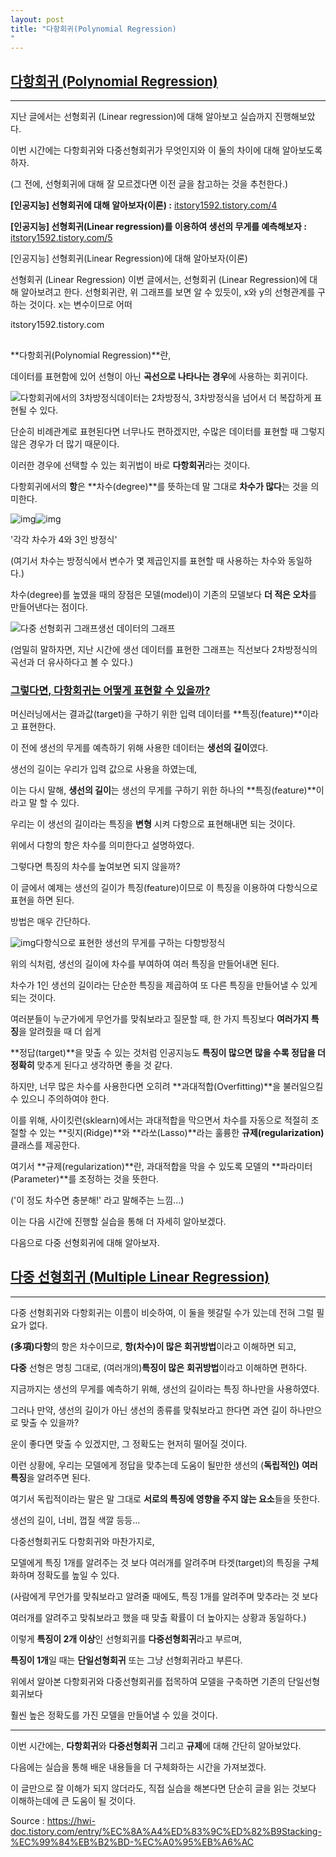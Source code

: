 ```yaml
---
layout: post
title: "다항회귀(Polynomial Regression)
"
---
```


## [**다항회귀 (Polynomial Regression)**](https://itstory1592.tistory.com/6#%EB%-B%A-%ED%--%AD%ED%-A%-C%EA%B-%--%---Polynomial%--Regression-)

------

 

 

지난 글에서는 선형회귀 (Linear regression)에 대해 알아보고 실습까지 진행해보았다.

이번 시간에는 다항회귀와 다중선형회귀가 무엇인지와 이 둘의 차이에 대해 알아보도록 하자.

 

 

(그 전에, 선형회귀에 대해 잘 모르겠다면 이전 글을 참고하는 것을 추천한다.)

**[인공지능] 선형회귀에 대해 알아보자(이론) :** [itstory1592.tistory.com/4](https://itstory1592.tistory.com/4)

**[인공지능] 선형회귀(Linear regression)를 이용하여 생선의 무게를 예측해보자 :** [i](https://itstory1592.tistory.com/5)[tstory1592.tistory.com/5](https://itstory1592.tistory.com/5)

 

 

[인공지능] 선형회귀(Linear Regression)에 대해 알아보자(이론)

선형회귀 (Linear Regression) 이번 글에서는, 선형회귀 (Linear Regression)에 대해 알아보려고 한다. 선형회귀란, 위 그래프를 보면 알 수 있듯이, x와 y의 선형관계를 구하는 것이다. x는 변수이므로 어떠

itstory1592.tistory.com

 

## [ ](https://itstory1592.tistory.com/6#%C-%A-)

 

**다항회귀(Polynomial Regression)**란,

데이터를 표현함에 있어 선형이 아닌 **곡선으로 나타나는 경우**에 사용하는 회귀이다.

 

 



![다항회귀에서의 3차방정식](https://blog.kakaocdn.net/dn/cMKf6P/btq4H02fnrI/tdpBKjRfPZq09Ect2NRDK0/img.png)데이터는 2차방정식, 3차방정식을 넘어서 더 복잡하게 표현될 수 있다.



 

 

단순히 비례관계로 표현된다면 너무나도 편하겠지만, 수많은 데이터를 표현할 때 그렇지 않은 경우가 더 많기 때문이다.

이러한 경우에 선택할 수 있는 회귀법이 바로 **다항회귀**라는 것이다.

다항회귀에서의 **항**은 **차수(degree)**를 뜻하는데 말 그대로 **차수가 많다**는 것을 의미한다.

 

 



![img](https://blog.kakaocdn.net/dn/cZYNCO/btq4DAROcNR/CKlklUYP8hznwmwKpypUOK/img.png)![img](https://blog.kakaocdn.net/dn/ynpX6/btq4CCPOjTO/aX0kOmAryGkkrtZLXwRt2k/img.png)

'각각 차수가 4와 3인 방정식'



(여기서 차수는 방정식에서 변수가 몇 제곱인지를 표현할 때 사용하는 차수와 동일하다.)

 

차수(degree)를 높였을 때의 장점은 모델(model)이 기존의 모델보다 **더 적은 오차**를 만들어낸다는 점이다.

 

 



![다중 선형회귀 그래프](https://blog.kakaocdn.net/dn/cADkWM/btq4Cr8lvyq/sOW0PEWKN6ISzNjCteXP70/img.png)생선 데이터의 그래프



(엄밀히 말하자면, 지난 시간에 생선 데이터를 표현한 그래프는 직선보다 2차방정식의 곡선과 더 유사하다고 볼 수 있다.)

 

 

### [**그렇다면, 다항회귀는 어떻게 표현할 수 있을까?**](https://itstory1592.tistory.com/6#%EA%B-%B-%EB%A-%--%EB%-B%A-%EB%A-%B-%-C%--%EB%-B%A-%ED%--%AD%ED%-A%-C%EA%B-%--%EB%-A%--%--%EC%--%B-%EB%--%BB%EA%B-%-C%--%ED%--%-C%ED%--%--%ED%--%A-%--%EC%--%--%--%EC%-E%--%EC%-D%--%EA%B-%-C%-F)

 

머신러닝에서는 결과값(target)을 구하기 위한 입력 데이터를 **특징(feature)**이라고 표현한다.

이 전에 생선의 무게를 예측하기 위해 사용한 데이터는 **생선의 길이**였다.

생선의 길이는 우리가 입력 값으로 사용을 하였는데,

이는 다시 말해, **생선의 길이**는 생선의 무게를 구하기 위한 하나의 **특징(feature)**이라고 말 할 수 있다.

 

우리는 이 생선의 길이라는 특징을 **변형** 시켜 다항으로 표현해내면 되는 것이다.

위에서 다항의 항은 차수를 의미한다고 설명하였다.

그렇다면 특징의 차수를 높여보면 되지 않을까?

 

이 글에서 예제는 생선의 길이가 특징(feature)이므로 이 특징을 이용하여 다항식으로 표현을 하면 된다.

방법은 매우 간단하다.

 



![img](https://blog.kakaocdn.net/dn/bI65cv/btq4ErzR4kz/KHVyMZvtsBKNNz7wGJBoL1/img.png)다항식으로 표현한 생선의 무게를 구하는 다항방정식



 

위의 식처럼, 생선의 길이에 차수를 부여하여 여러 특징을 만들어내면 된다.

차수가 1인 생선의 길이라는 단순한 특징을 제곱하여 또 다른 특징을 만들어낼 수 있게 되는 것이다.

여러분들이 누군가에게 무언가를 맞춰보라고 질문할 때, 한 가지 특징보다 **여러가지 특징**을 알려줬을 때 더 쉽게

**정답(target)**을 맞출 수 있는 것처럼 인공지능도 **특징이 많으면 많을 수록 정답을 더 정확히** 맞추게 된다고 생각하면 좋을 것 같다.

하지만, 너무 많은 차수를 사용한다면 오히려 **과대적합(Overfitting)**을 불러일으킬 수 있으니 주의하여야 한다.

이를 위해, 사이킷런(sklearn)에서는 과대적합을 막으면서 차수를 자동으로 적절히 조절할 수 있는 **릿지(Ridge)**와 **라쏘(Lasso)**라는 훌륭한 **규제(regularization)** 클래스를 제공한다.

 

여기서 **규제(regularization)**란, 과대적합을 막을 수 있도록 모델의 **파라미터(Parameter)**를 조정하는 것을 뜻한다.

('이 정도 차수면 충분해!' 라고 말해주는 느낌...)

 

이는 다음 시간에 진행할 실습을 통해 더 자세히 알아보겠다.

다음으로 다중 선형회귀에 대해 알아보자.

 

 

## [**다중 선형회귀 (Multiple Linear Regression)**](https://itstory1592.tistory.com/6#%EB%-B%A-%EC%A-%--%--%EC%--%A-%ED%--%--%ED%-A%-C%EA%B-%--%---Multiple%C-%A-%--Linear%--Regression-)

------

 

다중 선형회귀와 다항회귀는 이름이 비슷하여, 이 둘을 헷갈릴 수가 있는데 전혀 그럴 필요가 없다.

**(多項)다항**의 항은 차수이므로, **항(차수)이 많은 회귀방법**이라고 이해하면 되고,

**다중** 선형은 명칭 그대로, (여러개의)**특징이 많은** **회귀방법**이라고 이해하면 편하다.

 

지금까지는 생선의 무게를 예측하기 위해, 생선의 길이라는 특징 하나만을 사용하였다.

그러나 만약, 생선의 길이가 아닌 생선의 종류를 맞춰보라고 한다면 과연 길이 하나만으로 맞출 수 있을까?

운이 좋다면 맞출 수 있겠지만, 그 정확도는 현저히 떨어질 것이다.

 

이런 상황에, 우리는 모델에게 정답을 맞추는데 도움이 될만한 생선의 (**독립적인)** **여러 특징**을 알려주면 된다.

여기서 독립적이라는 말은 말 그대로 **서로의 특징에 영향을 주지 않는 요소**들을 뜻한다.

생선의 길이, 너비, 껍질 색깔 등등...

다중선형회귀도 다항회귀와 마찬가지로,

모델에게 특징 1개를 알려주는 것 보다 여러개를 알려주며 타겟(target)의 특징을 구체화하며 정확도를 높일 수 있다.

(사람에게 무언가를 맞춰보라고 알려줄 때에도, 특징 1개를 알려주며 맞추라는 것 보다

여러개를 알려주고 맞춰보라고 했을 때 맞출 확률이 더 높아지는 상황과 동일하다.)

 

 

이렇게 **특징이 2개 이상**인 선형회귀를 **다중선형회귀**라고 부르며,

**특징이 1개**일 때는 **단일선형회귀** 또는 그냥 선형회귀라고 부른다.

 

위에서 알아본 다항회귀와 다중선형회귀를 접목하여 모델을 구축하면 기존의 단일선형회귀보다

훨씬 높은 정확도를 가진 모델을 만들어낼 수 있을 것이다.

 

 

------

 

 

이번 시간에는, **다항회귀**와 **다중선형회귀** 그리고 **규제**에 대해 간단히 알아보았다.

다음에는 실습을 통해 배운 내용들을 더 구체화하는 시간을 가져보겠다.

이 글만으로 잘 이해가 되지 않더라도, 직접 실습을 해본다면 단순히 글을 읽는 것보다 이해하는데에 큰 도움이 될 것이다.



Source : https://hwi-doc.tistory.com/entry/%EC%8A%A4%ED%83%9C%ED%82%B9Stacking-%EC%99%84%EB%B2%BD-%EC%A0%95%EB%A6%AC
